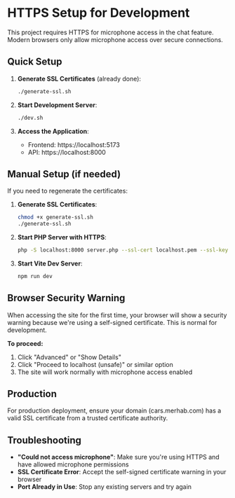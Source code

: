 # HTTPS Setup for Development

This project requires HTTPS for microphone access in the chat feature. Modern browsers only allow microphone access over secure connections.

## Quick Setup

1. **Generate SSL Certificates** (already done):

   ```bash
   ./generate-ssl.sh
   ```

2. **Start Development Server**:

   ```bash
   ./dev.sh
   ```

3. **Access the Application**:
   - Frontend: https://localhost:5173
   - API: https://localhost:8000

## Manual Setup (if needed)

If you need to regenerate the certificates:

1. **Generate SSL Certificates**:

   ```bash
   chmod +x generate-ssl.sh
   ./generate-ssl.sh
   ```

2. **Start PHP Server with HTTPS**:

   ```bash
   php -S localhost:8000 server.php --ssl-cert localhost.pem --ssl-key localhost-key.pem
   ```

3. **Start Vite Dev Server**:
   ```bash
   npm run dev
   ```

## Browser Security Warning

When accessing the site for the first time, your browser will show a security warning because we're using a self-signed certificate. This is normal for development.

**To proceed:**

1. Click "Advanced" or "Show Details"
2. Click "Proceed to localhost (unsafe)" or similar option
3. The site will work normally with microphone access enabled

## Production

For production deployment, ensure your domain (cars.merhab.com) has a valid SSL certificate from a trusted certificate authority.

## Troubleshooting

- **"Could not access microphone"**: Make sure you're using HTTPS and have allowed microphone permissions
- **SSL Certificate Error**: Accept the self-signed certificate warning in your browser
- **Port Already in Use**: Stop any existing servers and try again
